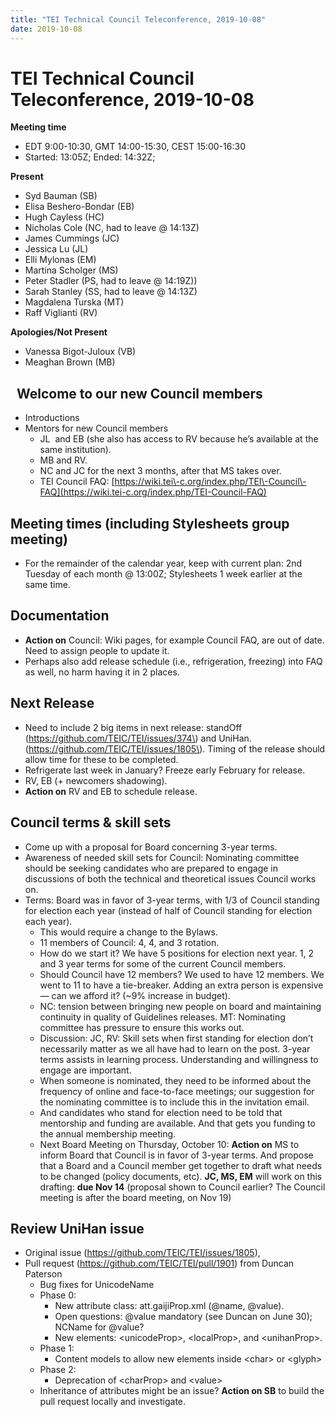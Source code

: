 ```yaml
---
title: "TEI Technical Council Teleconference, 2019-10-08"
date: 2019-10-08
---
```

# TEI Technical Council Teleconference, 2019-10-08
**Meeting time**


* EDT 9:00\-10:30, GMT 14:00\-15:30, CEST 15:00\-16:30
* Started: 13:05Z; Ended: 14:32Z;


**Present**
* Syd Bauman (SB)
* Elisa Beshero\-Bondar (EB)
* Hugh Cayless (HC)
* Nicholas Cole (NC, had to leave @ 14:13Z)
* James Cummings (JC)
* Jessica Lu (JL)
* Elli Mylonas (EM)
* Martina Scholger (MS)
* Peter Stadler (PS, had to leave @ 14:19Z))
* Sarah Stanley (SS, had to leave @ 14:13Z)
* Magdalena Turska (MT)
* Raff Viglianti (RV)


**Apologies/Not Present**
* Vanessa Bigot\-Juloux (VB)
* Meaghan Brown (MB)


 
Welcome to our new Council members
----------------------------------


* Introductions
* Mentors for new Council members
	+ JL  and EB (she also has access to RV because he’s available at the same institution).
	+ MB and RV.
	+ NC and JC for the next 3 months, after that MS takes over.
	+ TEI Council FAQ: [https://wiki.tei\-c.org/index.php/TEI\-Council\-FAQ](https://wiki.tei-c.org/index.php/TEI-Council-FAQ)


Meeting times (including Stylesheets group meeting)
---------------------------------------------------


* For the remainder of the calendar year, keep with current plan: 2nd Tuesday of each month @ 13:00Z; Stylesheets 1 week earlier at the same time.


Documentation
-------------


* **Action on** Council: Wiki pages, for example Council FAQ, are out of date. Need to assign people to update it.
* Perhaps also add release schedule (i.e., refrigeration, freezing) into FAQ as well, no harm having it in 2 places.


Next Release
------------


* Need to include 2 big items in next release: standOff (https://github.com/TEIC/TEI/issues/374\) and UniHan. (https://github.com/TEIC/TEI/issues/1805\). Timing of the release should allow time for these to be completed.
* Refrigerate last week in January? Freeze early February for release.
* RV, EB (\+ newcomers shadowing).
* **Action on** RV and EB to schedule release.


Council terms \& skill sets
---------------------------


* Come up with a proposal for Board concerning 3\-year terms.
* Awareness of needed skill sets for Council: Nominating committee should be seeking candidates who are prepared to engage in discussions of both the technical and theoretical issues Council works on.
* Terms: Board was in favor of 3\-year terms, with 1/3 of Council standing for election each year (instead of half of Council standing for election each year).
	+ This would require a change to the Bylaws.
	+ 11 members of Council: 4, 4, and 3 rotation.
	+ How do we start it? We have 5 positions for election next year. 1, 2 and 3 year terms for some of the current Council members.
	+ Should Council have 12 members? We used to have 12 members. We went to 11 to have a tie\-breaker. Adding an extra person is expensive — can we afford it? (\~9% increase in budget).
	+ NC: tension between bringing new people on board and maintaining continuity in quality of Guidelines releases. MT: Nominating committee has pressure to ensure this works out.
	+ Discussion: JC, RV: Skill sets when first standing for election don’t necessarily matter as we all have had to learn on the post. 3\-year terms assists in learning process. Understanding and willingness to engage are important.
	+ When someone is nominated, they need to be informed about the frequency of online and face\-to\-face meetings; our suggestion for the nominating committee is to include this in the invitation email.
	+ And candidates who stand for election need to be told that mentorship and funding are available. And that gets you funding to the annual membership meeting.
	+ Next Board Meeting on Thursday, October 10: **Action on** MS to inform Board that Council is in favor of 3\-year terms. And propose that a Board and a Council member get together to draft what needs to be changed (policy documents, etc). **JC, MS, EM** will work on this drafting: **due Nov 14** (proposal shown to Council earlier? The Council meeting is after the board meeting, on Nov 19\)


Review UniHan issue
-------------------


* Original issue (<https://github.com/TEIC/TEI/issues/1805>),
* Pull request (<https://github.com/TEIC/TEI/pull/1901>) from Duncan Paterson
	+ Bug fixes for UnicodeName
	+ Phase 0:
		- New attribute class: att.gaijiProp.xml (@name, @value).
		- Open questions: @value mandatory (see Duncan on June 30\); NCName for @value?
		- New elements: \<unicodeProp\>, \<localProp\>, and \<unihanProp\>.
	+ Phase 1:
		- Content models to allow new elements inside \<char\> or \<glyph\>
	+ Phase 2:
		- Deprecation of \<charProp\> and \<value\>
	+ Inheritance of attributes might be an issue? **Action on SB** to build the pull request locally and investigate.


 